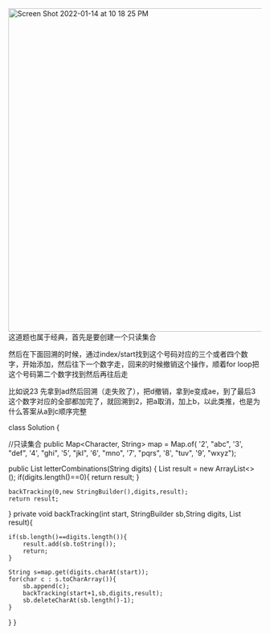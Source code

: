 
<img width="644" alt="Screen Shot 2022-01-14 at 10 18 25 PM" src="https://user-images.githubusercontent.com/59748598/149611512-c370c512-784a-4496-9992-daa5e7f9ca9b.png">
这道题也属于经典，首先是要创建一个只读集合

然后在下面回溯的时候，通过index/start找到这个号码对应的三个或者四个数字，开始添加，然后往下一个数字走，回来的时候撤销这个操作，顺着for loop把这个号码第二个数字找到然后再往后走

比如说23 先拿到ad然后回溯（走失败了），把d撤销，拿到e变成ae，到了最后3这个数字对应的全部都加完了，就回溯到2，把a取消，加上b，以此类推，也是为什么答案从a到c顺序完整

class Solution {

//只读集合
public Map<Character, String> map = Map.of(
    '2', "abc", '3', "def", '4', "ghi", '5', "jkl", 
    '6', "mno", '7', "pqrs", '8', "tuv", '9', "wxyz");

public List<String> letterCombinations(String digits) {
     List<String> result = new ArrayList<>();
    if(digits.length()==0){
        return result;
    }
    
    backTracking(0,new StringBuilder(),digits,result);
    return result;
}
private void backTracking(int start, StringBuilder sb,String digits,
                         List<String> result){
   
    if(sb.length()==digits.length()){
        result.add(sb.toString());
        return;
    }
    
    String s=map.get(digits.charAt(start));
    for(char c : s.toCharArray()){
        sb.append(c);
        backTracking(start+1,sb,digits,result);
        sb.deleteCharAt(sb.length()-1);
    }
}
}

